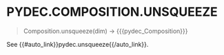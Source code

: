 # PYDEC.COMPOSITION.UNSQUEEZE
> Composition.unsqueeze(dim) →  {{{pydec_Composition}}}

See {{#auto_link}}pydec.unsqueeze{{/auto_link}}.
